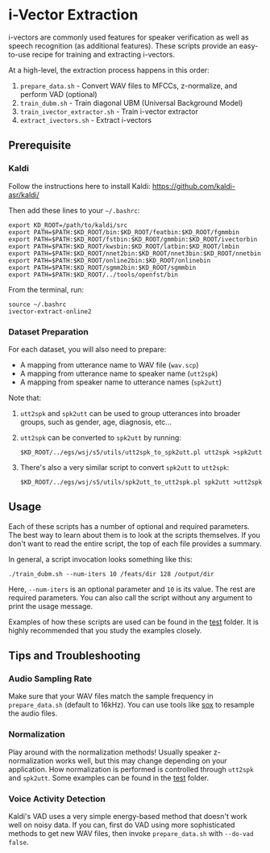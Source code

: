 # i-Vector Extraction

i-vectors are commonly used features for speaker verification as well as speech recognition (as additional features). These scripts provide an easy-to-use recipe for training and extracting i-vectors.

At a high-level, the extraction process happens in this order:

1. `prepare_data.sh` - Convert WAV files to MFCCs, z-normalize, and perform VAD (optional)
2. `train_dubm.sh` - Train diagonal UBM (Universal Background Model)
3. `train_ivector_extractor.sh` - Train i-vector extractor
4. `extract_ivectors.sh` - Extract i-vectors

## Prerequisite

### Kaldi

Follow the instructions here to install Kaldi:
https://github.com/kaldi-asr/kaldi/

Then add these lines to your `~/.bashrc`:

```                                                                             
export KD_ROOT=/path/to/kaldi/src
export PATH=$PATH:$KD_ROOT/bin:$KD_ROOT/featbin:$KD_ROOT/fgmmbin
export PATH=$PATH:$KD_ROOT/fstbin:$KD_ROOT/gmmbin:$KD_ROOT/ivectorbin
export PATH=$PATH:$KD_ROOT/kwsbin:$KD_ROOT/latbin:$KD_ROOT/lmbin
export PATH=$PATH:$KD_ROOT/nnet2bin:$KD_ROOT/nnet3bin:$KD_ROOT/nnetbin
export PATH=$PATH:$KD_ROOT/online2bin:$KD_ROOT/onlinebin
export PATH=$PATH:$KD_ROOT/sgmm2bin:$KD_ROOT/sgmmbin
export PATH=$PATH:$KD_ROOT/../tools/openfst/bin
```

From the terminal, run:

```
source ~/.bashrc
ivector-extract-online2
```

### Dataset Preparation

For each dataset, you will also need to prepare:

* A mapping from utterance name to WAV file (`wav.scp`)
* A mapping from utterance name to speaker name (`utt2spk`)
* A mapping from speaker name to utterance names (`spk2utt`)

Note that:

1. `utt2spk` and `spk2utt` can be used to group utterances into broader groups, such as gender, age, diagnosis, etc...
2. `utt2spk` can be converted to `spk2utt` by running:
    
    ```
    $KD_ROOT/../egs/wsj/s5/utils/utt2spk_to_spk2utt.pl utt2spk >spk2utt
    ```

3. There's also a very similar script to convert `spk2utt` to `utt2spk`:

    ```
    $KD_ROOT/../egs/wsj/s5/utils/spk2utt_to_utt2spk.pl spk2utt >utt2spk
    ```

## Usage

Each of these scripts has a number of optional and required parameters. The best way to learn about them is to look at the scripts themselves. If you don't want to read the entire script, the top of each file provides a summary.

In general, a script invocation looks something like this:

```
./train_dubm.sh --num-iters 10 /feats/dir 128 /output/dir
```

Here, `--num-iters` is an optional parameter and `10` is its value. The rest are required parameters. You can also call the script without any argument to print the usage message.

Examples of how these scripts are used can be found in the [test](../blob/master/Bins/ivector/test) folder. It is highly recommended that you study the examples closely.

## Tips and Troubleshooting

### Audio Sampling Rate

Make sure that your WAV files match the sample frequency in `prepare_data.sh` (default to 16kHz). You can use tools like [sox](http://sox.sourceforge.net/) to resample the audio files.

### Normalization

Play around with the normalization methods! Usually speaker z-normalization works well, but this may change depending on your application. How normalization is performed is controlled through `utt2spk` and `spk2utt`. Some examples can be found in the [test](../blob/master/Bins/ivector/test/) folder.

### Voice Activity Detection

Kaldi's VAD uses a very simple energy-based method that doesn't work well on noisy data. If you can, first do VAD using more sophisticated methods to get new WAV files, then invoke `prepare_data.sh` with `--do-vad false`.
